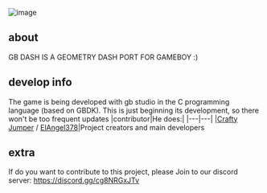 ![image](https://github.com/ElAngel378/GBDASH/blob/main/Extra%20stuff/logo%20-%20GB%20Dash.png)

## about

GB DASH IS A GEOMETRY DASH PORT FOR GAMEBOY :)

## develop info

The game is being developed with gb studio in the C programming language (based on GBDK). This is just beginning its development, so there won't be too frequent updates
|contributor|He does:|
|---|---|
|[Crafty Jumper]() / [ElAngel378]()|Project creators and main developers 

## extra

If do you want to contribute to this project, please 
Join to our discord server: 
https://discord.gg/cg8NRGxJTv
